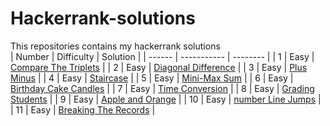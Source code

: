  # Hackerrank-solutions
 This repositories contains my hackerrank solutions
<br>
| Number | Difficulty | Solution |
| ------ | ----------- | -------- |
| 1 | Easy | <a href="https://github.com/Dursunipek/hackerrank-solutions/blob/main/1-easy-compare_the_triplets.py">Compare The Triplets</a> |
| 2 | Easy | <a href="https://github.com/Dursunipek/hackerrank-solutions/blob/main/2-easy-Diagonal_Difference.py">Diagonal Difference</a> |
| 3 | Easy | <a href="https://github.com/Dursunipek/hackerrank-solutions/blob/main/3-easy-Plus_Minus.py">Plus Minus</a> |
| 4 | Easy | <a href="https://github.com/Dursunipek/hackerrank-solutions/blob/main/4-easy-Staircase.py">Staircase</a> |
| 5 | Easy | <a href="https://github.com/Dursunipek/hackerrank-solutions/blob/main/5-easy-Mini_Max_Sum.py">Mini-Max Sum</a> |
| 6 | Easy | <a href="https://github.com/Dursunipek/hackerrank-solutions/blob/main/6-easy-Birthday_cake_candles.py">Birthday Cake Candles</a> |
| 7 | Easy | <a href="https://github.com/Dursunipek/hackerrank-solutions/blob/main/7-easy-time_conversion.py">Time Conversion</a> |
| 8 | Easy | <a href="https://github.com/Dursunipek/hackerrank-solutions/blob/main/8-easy-grading_students.py">Grading Students</a> |
| 9 | Easy | <a href="https://github.com/Dursunipek/hackerrank-solutions/blob/main/9-easy-Apple_and_Orange.py">Apple and Orange</a> |
| 10 | Easy | <a href="https://github.com/Dursunipek/hackerrank-solutions/blob/main/10-easy-number-line-jumps.py">number Line Jumps</a> |
| 11 | Easy | <a href="https://github.com/Dursunipek/hackerrank-solutions/blob/main/11-easy-Breaking_the_Records.py">Breaking The Records</a> |
